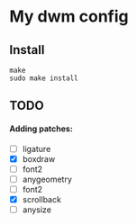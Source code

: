 # My dwm config

## Install
```
make
sudo make install
```

## TODO
#### Adding patches:
 - [ ] ligature
 - [x] boxdraw
 - [ ] font2
 - [ ] anygeometry
 - [ ] font2
 - [x] scrollback
 - [ ] anysize
